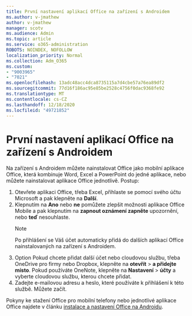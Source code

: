 ```yaml
---
title: První nastavení aplikací Office na zařízení s Androidem
ms.author: v-jmathew
author: v-jmathew
manager: scotv
ms.audience: Admin
ms.topic: article
ms.service: o365-administration
ROBOTS: NOINDEX, NOFOLLOW
localization_priority: Normal
ms.collection: Adm_O365
ms.custom:
- "9003965"
- "7021"
ms.openlocfilehash: 13adc48acc4dca8735115a7d4cbe57a76ea89df2
ms.sourcegitcommit: 77d16f186ac95e85be2528c4756f0dac9368fe92
ms.translationtype: MT
ms.contentlocale: cs-CZ
ms.lasthandoff: 12/18/2020
ms.locfileid: "49721852"
---
```

# <a name="set-up-office-apps-for-the-first-time-on-an-android-device"></a>První nastavení aplikací Office na zařízení s Androidem

Na zařízení s Androidem můžete nainstalovat Office jako mobilní aplikace Office, která kombinuje Word, Excel a PowerPoint do jedné aplikace, nebo můžete nainstalovat aplikace Office jednotlivě. Postup:

1. Otevřete aplikaci Office, třeba Excel, přihlaste se pomocí svého účtu Microsoft a pak klepněte na **Další**.
2. Klepnutím na **Ano** nebo **ne** pomůžete zlepšit možnosti aplikace Office Mobile a pak klepnutím na **zapnout oznámení zapněte** upozornění, nebo **teď** nesouhlaste.
    > [!NOTE]
    > Po přihlášení se Váš účet automaticky přidá do dalších aplikací Office nainstalovaných na zařízení s Androidem.
3. Option Pokud chcete přidat další účet nebo cloudovou službu, třeba OneDrive pro firmy nebo Dropbox, klepněte na **otevřít**  >  **a přidejte místo**. Pokud používáte OneNote, klepněte na **Nastavení**  >  **účty** a vyberte cloudovou službu, kterou chcete přidat.
4. Zadejte e-mailovou adresu a heslo, které používáte k přihlášení k této službě. Můžete začít.

Pokyny ke stažení Office pro mobilní telefony nebo jednotlivé aplikace Office najdete v článku [instalace a nastavení Office na Androidu](https://go.microsoft.com/fwlink/?linkid=2135287).
